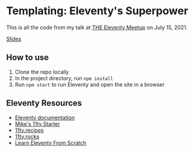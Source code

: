 # Templating: Eleventy's Superpower

This is all the code from my talk at [THE Eleventy Meetup](https://11tymeetup.dev/events/hello-world/) on July 15, 2021. 

[Slides](https://idol.pe/template-talk)

## How to use

1. Clone the repo locally
2. In the project directory, run `npm install`
3. Run `npm start` to run Eleventy and open the site in a browser

## Eleventy Resources

* [Eleventy documentation](https://11ty.dev)
* [Mike's 11ty Starter](https://github.com/peruvianidol/11ty-starter)
* [11ty.recipes](https://11ty.recipes)
* [11ty.rocks](https://11ty.rocks)
* [Learn Eleventy From Scratch](https://piccalil.li/course/learn-eleventy-from-scratch/)
